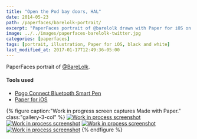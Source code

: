 ```yaml
---
title: "Open the Pod bay doors, HAL"
date: 2014-05-23
path: /paperfaces/barelolk-portrait/
excerpt: "PaperFaces portrait of @barelolk drawn with Paper for iOS on an iPad."
image: ../../images/paperfaces-barelolk-twitter.jpg
categories: [paperfaces]
tags: [portrait, illustration, Paper for iOS, black and white]
last_modified_at: 2017-01-17T12:49:36-05:00
---
```


PaperFaces portrait of [@BareLolk](https://twitter.com/BareLolk).

#### Tools used

- [Pogo Connect Bluetooth Smart Pen](https://www.amazon.com/gp/product/B009K448L4/ref=as_li_ss_tl?ie=UTF8&camp=1789&creative=390957&creativeASIN=B009K448L4&linkCode=as2&tag=mademist-20)
- [Paper for iOS](https://paper.bywetransfer.com/)

{% figure caption:"Work in progress screen captures Made with Paper." class:"gallery-3-col" %}
[![Work in process screenshot](../../images/paperfaces-barelolk-process-1-600.jpg)](../../images/paperfaces-barelolk-process-1-lg.jpg) [![Work in process screenshot](../../images/paperfaces-barelolk-process-2-600.jpg)](../../images/paperfaces-barelolk-process-2-lg.jpg) [![Work in process screenshot](../../images/paperfaces-barelolk-process-3-600.jpg)](../../images/paperfaces-barelolk-process-3-lg.jpg) [![Work in process screenshot](../../images/paperfaces-barelolk-process-4-600.jpg)](../../images/paperfaces-barelolk-process-4-lg.jpg)
{% endfigure %}

